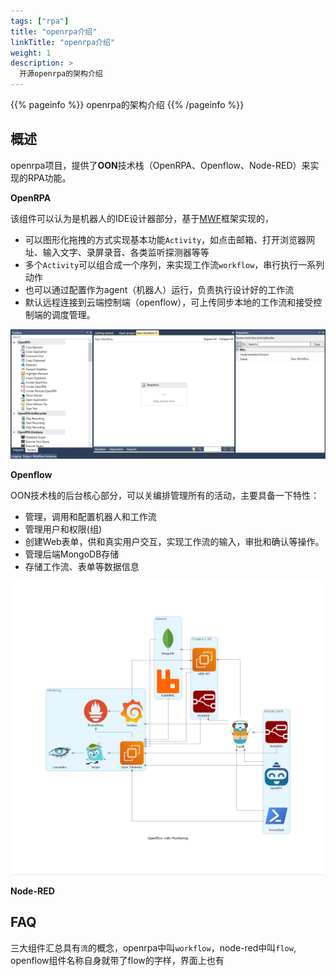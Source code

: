 ```yaml
---
tags: ["rpa"]
title: "openrpa介绍"
linkTitle: "openrpa介绍"
weight: 1
description: >
  开源openrpa的架构介绍
---
```


{{% pageinfo %}}
openrpa的架构介绍
{{% /pageinfo %}}

## 概述

openrpa项目，提供了**OON**技术栈（OpenRPA、Openflow、Node-RED）来实现的RPA功能。

**OpenRPA**

该组件可以认为是机器人的IDE设计器部分，基于[MWF](https://docs.microsoft.com/en-us/dotnet/framework/windows-workflow-foundation/)框架实现的，
- 可以图形化拖拽的方式实现基本功能`Activity`，如点击邮箱、打开浏览器网址、输入文字、录屏录音、各类监听探测器等等
- 多个`Activity`可以组合成一个序列，来实现工作流`workflow`，串行执行一系列动作
- 也可以通过配置作为agent（机器人）运行，负责执行设计好的工作流
- 默认远程连接到云端控制端（openflow），可上传同步本地的工作流和接受控制端的调度管理。

![](/images/openrpa-01-2022-02-14-13-54-44.png)

**Openflow**

OON技术栈的后台核心部分，可以关编排管理所有的活动，主要具备一下特性：
- 管理，调用和配置机器人和工作流
- 管理用户和权限(组)
- 创建Web表单，供和真实用户交互，实现工作流的输入，审批和确认等操作。
- 管理后端MongoDB存储
- 存储工作流、表单等数据信息

![openflow with Monitoring](/images/openrpa-01-2022-02-15-09-23-27.png)

**Node-RED**


## FAQ

三大组件汇总具有`流`的概念，openrpa中叫`workflow`，node-red中叫`flow`, openflow组件名称自身就带了flow的字样，界面上也有